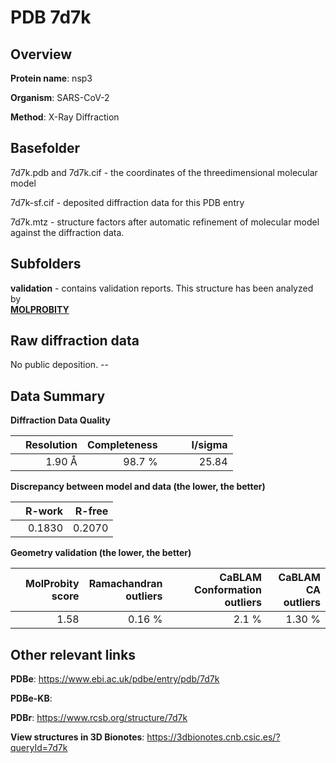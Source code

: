 # PDB 7d7k

## Overview

**Protein name**: nsp3

**Organism**: SARS-CoV-2

**Method**: X-Ray Diffraction



## Basefolder

7d7k.pdb and 7d7k.cif - the coordinates of the threedimensional molecular model

7d7k-sf.cif - deposited diffraction data for this PDB entry

7d7k.mtz - structure factors after automatic refinement of molecular model against the diffraction data.

## Subfolders





**validation** - contains validation reports. This structure has been analyzed by <br>  [**MOLPROBITY**](https://github.com/thorn-lab/coronavirus_structural_task_force/tree/master/pdb/nsp3/SARS-CoV-2/7d7k/validation/molprobity)    



## Raw diffraction data

No public deposition. --<br> 

## Data Summary
**Diffraction Data Quality**

|   | Resolution | Completeness| I/sigma |
|---|-------------:|----------------:|--------------:|
|   |1.90 Å|98.7  %|<img width=50/>25.84|

**Discrepancy between model and data (the lower, the better)**

|   | **R-work**| **R-free**   
|---|-------------:|----------------:|           
||  0.1830|  0.2070|

**Geometry validation (the lower, the better)**

|   |**MolProbity<br>score**| **Ramachandran<br>outliers** | **CaBLAM<br>Conformation outliers** | **CaBLAM<br>CA outliers** |
|---|-------------:|----------------:|----------------:|----------------:|
||  1.58|  0.16 %|2.1 %|1.30 %|

 

 



## Other relevant links 
**PDBe**:  https://www.ebi.ac.uk/pdbe/entry/pdb/7d7k

**PDBe-KB**:  
 
**PDBr**: https://www.rcsb.org/structure/7d7k 

**View structures in 3D Bionotes**: https://3dbionotes.cnb.csic.es/?queryId=7d7k

